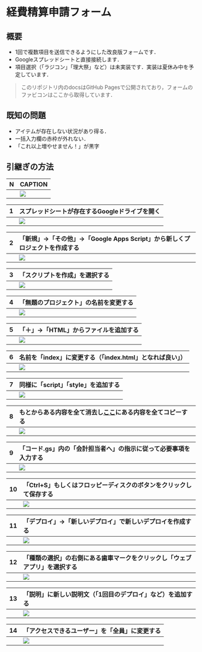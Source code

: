 # 経費精算申請フォーム

## 概要
- 1回で複数項目を送信できるようにした改良版フォームです．
- Googleスプレッドシートと直接接続します．
- 項目選択（「ラジコン」「理大祭」など）は未実装です．実装は夏休み中を予定しています．
> このリポジトリ内のdocsはGitHub Pagesで公開されており，フォームのファビコンはここから取得しています．

## 既知の問題
- アイテムが存在しない状況があり得る．
- 一括入力欄の赤枠が外れない．
- 「これ以上増やせません！」が黒字

## 引継ぎの方法

|N|CAPTION|
|:--|:--|
||<img src="https://file.51pptmoban.com/d/file/2023/06/04/b3925630992729172938c08655e5cfd0.jpg" style="max-height=500px;">|

|1|スプレッドシートが存在するGoogleドライブを開く|
|:--|:--|
||<img src="https://file.51pptmoban.com/d/file/2023/06/04/b3925630992729172938c08655e5cfd0.jpg" style="max-height=500px;">|

|2|「新規」→「その他」→「Google Apps Script」から新しくプロジェクトを作成する|
|:--|:--|
||<img src="https://file.51pptmoban.com/d/file/2023/06/04/b3925630992729172938c08655e5cfd0.jpg" style="max-height=500px;">|

|3|「スクリプトを作成」を選択する|
|:--|:--|
||<img src="https://file.51pptmoban.com/d/file/2023/06/04/b3925630992729172938c08655e5cfd0.jpg" style="max-height=500px;">|

|4|「無題のプロジェクト」の名前を変更する|
|:--|:--|
||<img src="https://file.51pptmoban.com/d/file/2023/06/04/b3925630992729172938c08655e5cfd0.jpg" style="max-height=500px;">|

|5|「＋」→「HTML」からファイルを追加する|
|:--|:--|
||<img src="https://file.51pptmoban.com/d/file/2023/06/04/b3925630992729172938c08655e5cfd0.jpg" style="max-height=500px;">|

|6|名前を「index」に変更する（「index.html」となれば良い」）|
|:--|:--|
||<img src="https://file.51pptmoban.com/d/file/2023/06/04/b3925630992729172938c08655e5cfd0.jpg" style="max-height=500px;">|

|7|同様に「script」「style」を追加する|
|:--|:--|
||<img src="https://file.51pptmoban.com/d/file/2023/06/04/b3925630992729172938c08655e5cfd0.jpg" style="max-height=500px;">|

|8|もとからある内容を全て消去し[ここ](/src)にある内容を全てコピーする|
|:--|:--|
||<img src="https://file.51pptmoban.com/d/file/2023/06/04/b3925630992729172938c08655e5cfd0.jpg" style="max-height=500px;">|

|9|「コード.gs」内の「会計担当者へ」の指示に従って必要事項を入力する|
|:--|:--|
||<img src="https://file.51pptmoban.com/d/file/2023/06/04/b3925630992729172938c08655e5cfd0.jpg" style="max-height=500px;">|

|10|「Ctrl+S」もしくはフロッピーディスクのボタンをクリックして保存する|
|:--|:--|
||<img src="https://file.51pptmoban.com/d/file/2023/06/04/b3925630992729172938c08655e5cfd0.jpg" style="max-height=500px;">|

|11|「デプロイ」→「新しいデプロイ」で新しいデプロイを作成する|
|:--|:--|
||<img src="https://file.51pptmoban.com/d/file/2023/06/04/b3925630992729172938c08655e5cfd0.jpg" style="max-height=500px;">|

|12|「種類の選択」の右側にある歯車マークをクリックし「ウェブアプリ」を選択する|
|:--|:--|
||<img src="https://file.51pptmoban.com/d/file/2023/06/04/b3925630992729172938c08655e5cfd0.jpg" style="max-height=500px;">|

|13|「説明」に新しい説明文（「1回目のデプロイ」など）を追加する|
|:--|:--|
||<img src="https://file.51pptmoban.com/d/file/2023/06/04/b3925630992729172938c08655e5cfd0.jpg" style="max-height=500px;">|

|14|「アクセスできるユーザー」を「全員」に変更する|
|:--|:--|
||<img src="https://file.51pptmoban.com/d/file/2023/06/04/b3925630992729172938c08655e5cfd0.jpg" style="max-height=500px;">|
